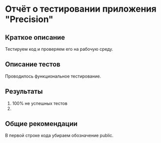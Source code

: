 # Отчёт о тестировании приложения "Precision"

## Краткое описание

Тестируем код и проверяем его на рабочую среду.

## Описание тестов

Проводилось функциональное тестирование.

## Результаты

1. 100% не успешных тестов
2.

## Общие рекомендации

В первой строке кода убираем обозначение public.